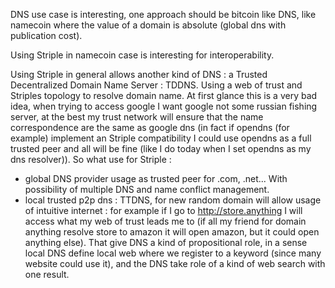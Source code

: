 [hm]: # (+++)
[hm]: # (date = "2015-05-30T12:43:26+01:00")
[hm]: # (draft = true)
[hm]: # (title = "DNS with striple case")
[hm]: # (categories = ["Striple","Design"])
[hm]: # (tags = ["dns","p2p","wot"])
[hm]: # (weight = 6)
[hm]: # (+++)




DNS use case is interesting, one approach should be bitcoin like DNS, like namecoin where the value of a domain is absolute (global dns with publication cost).

Using Striple in namecoin case is interesting for interoperability.

Using Striple in general allows another kind of DNS : a Trusted Decentralized Domain Name Server : TDDNS. Using a web of trust and Striples topology to resolve domain name.
At first glance this is a very bad idea, when trying to access google I want google not some russian fishing server, at the best my trust network will ensure that the name correspondence are the same as google dns (in fact if opendns (for example) implement an Striple compatibility I could use opendns as a full trusted peer and all will be fine (like I do today when I set opendns as my dns resolver)). So what use for Striple :
  - global DNS provider usage as trusted peer for .com, .net... With possibility of multiple DNS and name conflict management.
  - local trusted p2p dns : TTDNS, for new random domain will allow usage of intuitive internet : for example if I go to http://store.anything I will access what my web of trust leads me to (if all my friend for domain anything resolve store to amazon it will open amazon, but it could open anything else). That give DNS a kind of propositional role, in a sense local DNS define local web where we register to a keyword (since many website could use it), and the DNS take role of a kind of web search with one result.
